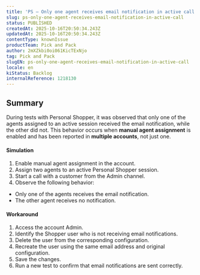 ```yaml
---
title: 'PS – Only one agent receives email notification in active call'
slug: ps-only-one-agent-receives-email-notification-in-active-call
status: PUBLISHED
createdAt: 2025-10-16T20:50:34.243Z
updatedAt: 2025-10-16T20:50:34.243Z
contentType: knownIssue
productTeam: Pick and Pack
author: 2mXZkbi0oi061KicTExNjo
tag: Pick and Pack
slugEN: ps-only-one-agent-receives-email-notification-in-active-call
locale: en
kiStatus: Backlog
internalReference: 1218130
---
```


## Summary


During tests with Personal Shopper, it was observed that only one of the agents assigned to an active session received the email notification, while the other did not. This behavior occurs when **manual agent assignment** is enabled and has been reported in **multiple accounts**, not just one.


#### Simulation



1. Enable manual agent assignment in the account.
2. Assign two agents to an active Personal Shopper session.
3. Start a call with a customer from the Admin channel.
4. Observe the following behavior:
  - Only one of the agents receives the email notification.
  - The other agent receives no notification.


#### Workaround



1. Access the account Admin.
2. Identify the Shopper user who is not receiving email notifications.
3. Delete the user from the corresponding configuration.
4. Recreate the user using the same email address and original configuration.
5. Save the changes.
6. Run a new test to confirm that email notifications are sent correctly.



